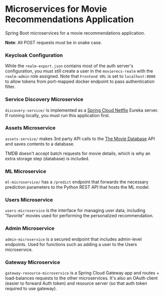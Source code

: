# Microservices for Movie Recommendations Application  

Spring Boot microservices for a movie recommendations application.  

**Note**: All POST requests must be in snake case.

### Keycloak Configuration  
While the `realm-export.json` contains most of the auth server's configuration, you must still create a user in the `movierecs-realm` with the `realm-admin` role assigned. Note that `Frontend URL` is set to `localhost:8080` to allow tokens from port-mapped docker endpoint to pass authentication filter.  

### Service Discovery Microservice  

`discovery-service/` is implemented as a [Spring Cloud Netflix](https://cloud.spring.io/spring-cloud-netflix/reference/html/) Eureka server. If running locally, you must run this application first.  

### Assets Microservice  

`assets-service/` makes 3rd party API calls to the [The Movie Database](https://www.themoviedb.org/documentation/api?language=en-US) API and saves contents to a database.  

TMDB doesn't accept batch requests for movie details, which is why an extra storage step (database) is included.  


### ML Microservice    

`ml-microservice/` has a `/predict` endpoint that forwards the necessary prediction parameters to the Python REST API that hosts the ML model.  

### Users Microservice  

`users-microservice` is the interface for managing user data, including "favorite" movies used for performing the personalized recommendation.  

### Admin Microservice

`admin-microservice` is a secured endpoint that includes admin-level endpoints. Used for functions such as adding a user to the Users microservice.  

### Gateway Microservice
`gateway-resource-microservice` is a Spring Cloud Gateway app and routes + load-balances requests to the other microservices. It's also an OAuth client (easier to forward Auth token) and resource server (so that auth token required to use gateway). 